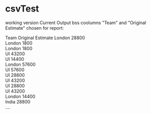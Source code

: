 # csvTest
working version
Current Output bss coolumns "Team" and "Original Estimate" chosen for report:


Team      Original Estimate
London    28800     
London    1800      
London    1800      
UI        43200     
UI        14400     
London    57600     
UI        57600     
UI        28800     
UI        43200     
UI        28800     
UI        43200     
London    14400     
India     28800     
....
